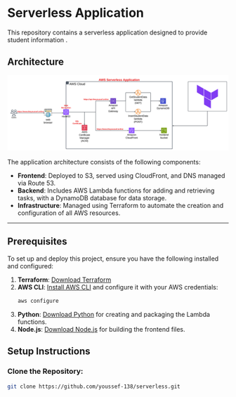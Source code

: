 # Serverless Application

This repository contains a serverless application designed to provide student information .

## Architecture

![Serverless Application Diagram](Application.png)

The application architecture consists of the following components:

- **Frontend**: Deployed to S3, served using CloudFront, and DNS managed via Route 53.
- **Backend**: Includes AWS Lambda functions for adding and retrieving tasks, with a DynamoDB database for data storage.
- **Infrastructure**: Managed using Terraform to automate the creation and configuration of all AWS resources.

---

## Prerequisites

To set up and deploy this project, ensure you have the following installed and configured:

1. **Terraform**: [Download Terraform](https://www.terraform.io/downloads.html)
2. **AWS CLI**: [Install AWS CLI](https://aws.amazon.com/cli/) and configure it with your AWS credentials:
   ```bash
   aws configure
3. **Python**: [Download Python](https://www.python.org/downloads/) for creating and packaging the Lambda functions.
4. **Node.js**: [Download Node.js](https://nodejs.org/) for building the frontend files.

## Setup Instructions

### Clone the Repository:
```bash
git clone https://github.com/youssef-138/serverless.git







